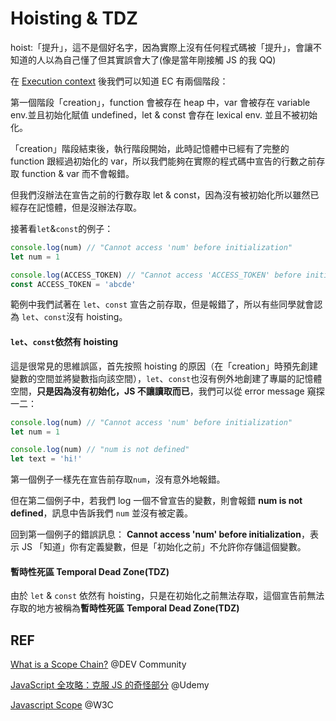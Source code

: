 # Hoisting & TDZ

hoist:「提升」，這不是個好名字，因為實際上沒有任何程式碼被「提升」，會讓不知道的人以為自己懂了但其實誤會大了(像是當年剛接觸 JS 的我 QQ)

在 [Execution context](./execution-context.md) 後我們可以知道 EC 有兩個階段：

第一個階段「creation」，function 會被存在 heap 中，var 會被存在 variable env.並且初始化賦值 undefined，let & const 會存在 lexical env. 並且不被初始化。

「creation」階段結束後，執行階段開始，此時記憶體中已經有了完整的 function 跟經過初始化的 var，所以我們能夠在實際的程式碼中宣告的行數之前存取 function & var 而不會報錯。

但我們沒辦法在宣告之前的行數存取 let & const，因為沒有被初始化所以雖然已經存在記憶體，但是沒辦法存取。

接著看`let`&`const`的例子：

```javascript
console.log(num) // "Cannot access 'num' before initialization"
let num = 1
```

```javascript
console.log(ACCESS_TOKEN) // "Cannot access 'ACCESS_TOKEN' before initialization"
const ACCESS_TOKEN = 'abcde'
```

範例中我們試著在 `let`、`const` 宣告之前存取，但是報錯了，所以有些同學就會認為 `let`、`const`沒有 hoisting。

#### `let`、`const`依然有 hoisting

這是很常見的思維誤區，首先按照 hoisting 的原因（在「creation」時預先創建變數的空間並將變數指向該空間），`let`、`const`也沒有例外地創建了專屬的記憶體空間，**只是因為沒有初始化，JS 不讓讀取而已**，我們可以從 error message 窺探一二：

```javascript
console.log(num) // "Cannot access 'num' before initialization"
let num = 1
```

```javascript
console.log(num) // "num is not defined"
let text = 'hi!'
```

第一個例子一樣先在宣告前存取`num`，沒有意外地報錯。

但在第二個例子中，若我們 log 一個不曾宣告的變數，則會報錯 **num is not defined**，訊息中告訴我們 `num` 並沒有被定義。

回到第一個例子的錯誤訊息： **Cannot access 'num' before initialization**，表示 JS 「知道」你有定義變數，但是「初始化之前」不允許你存儲這個變數。

#### 暫時性死區 Temporal Dead Zone(TDZ)

由於 `let` & `const` 依然有 hoisting，只是在初始化之前無法存取，這個宣告前無法存取的地方被稱為**暫時性死區** **Temporal Dead Zone(TDZ)**

## REF

[What is a Scope Chain?](https://dev.to/pranav016/advanced-javascript-series-part-42-scope-chains-and-their-working-lexical-and-variable-environments-19d5) @DEV Community

[JavaScript 全攻略：克服 JS 的奇怪部分](https://www.udemy.com/course/javascriptjs/) @Udemy

[Javascript Scope](https://www.w3schools.com/js/js_scope.asp) @W3C
